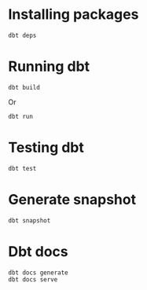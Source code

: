 # Installing packages 

```
dbt deps 
```

# Running dbt 

```
dbt build 
```

Or 

```
dbt run 
```

# Testing dbt 

```
dbt test
```

# Generate snapshot

```
dbt snapshot
```

# Dbt docs 

```
dbt docs generate
dbt docs serve
```

